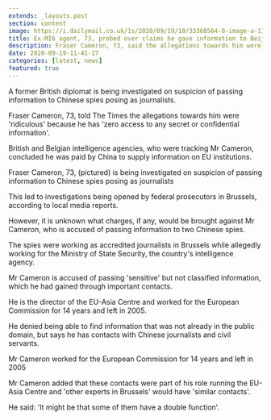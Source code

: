 ```yaml
---
extends: _layouts.post
section: content
image: https://i.dailymail.co.uk/1s/2020/09/19/10/33368564-0-image-a-11_1600506290865.jpg 
title: Ex-MI6 agent, 73, probed over claims he gave information to Beijing 
description: Fraser Cameron, 73, said the allegations towards him were ridiculous because he has zero access to any secret or confidential information. 
date: 2020-09-19-11-41-17 
categories: [latest, news] 
featured: true 
--- 
```

A former British diplomat is being investigated on suspicion of passing information to Chinese spies posing as journalists.

Fraser Cameron, 73, told The Times the allegations towards him were 'ridiculous' because he has 'zero access to any secret or confidential information'. 

British and Belgian intelligence agencies, who were tracking Mr Cameron, concluded he was paid by China to supply information on EU institutions.

Fraser Cameron, 73, (pictured) is being investigated on suspicion of passing information to Chinese spies posing as journalists

This led to investigations being opened by federal prosecutors in Brussels, according to local media reports.

However, it is unknown what charges, if any, would be brought against Mr Cameron, who is accused of passing information to two Chinese spies.

The spies were working as accredited journalists in Brussels while allegedly working for the Ministry of State Security, the country's intelligence agency. 

Mr Cameron is accused of passing 'sensitive' but not classified information, which he had gained through important contacts.

He is the director of the EU-Asia Centre and worked for the European Commission for 14 years and left in 2005.

He denied being able to find information that was not already in the public domain, but says he has contacts with Chinese journalists and civil servants. 

Mr Cameron worked for the European Commission for 14 years and left in 2005

Mr Cameron added that these contacts were part of his role running the EU-Asia Centre and 'other experts in Brussels' would have 'similar contacts'. 

He said: 'It might be that some of them have a double function'.  

